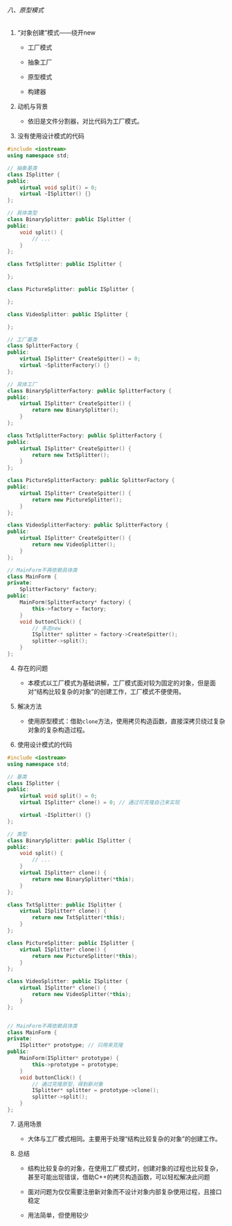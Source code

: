 ###### 八、原型模式

1. “对象创建”模式——绕开new
   
   - 工厂模式
   
   - 抽象工厂
   
   - 原型模式
   
   - 构建器

2. 动机与背景
   
   - 依旧是文件分割器，对比代码为工厂模式。

3. 没有使用设计模式的代码

```cpp
#include <iostream>
using namespace std;

// 抽象基类
class ISplitter {
public:
    virtual void split() = 0;
    virtual ~ISplitter() {}
};

// 具体类型
class BinarySplitter: public ISplitter {
public:
    void split() {
        // ...
    }
};

class TxtSplitter: public ISplitter {

};

class PictureSplitter: public ISplitter {

};

class VideoSplitter: public ISplitter {

};

// 工厂基类
class SplitterFactory {
public:
    virtual ISplitter* CreateSpitter() = 0;
    virtual ~SplitterFactory() {}
};

// 具体工厂
class BinarySplitterFactory: public SplitterFactory {
public:
    virtual ISplitter* CreateSpitter() {
        return new BinarySplitter();
    }
};

class TxtSplitterFactory: public SplitterFactory {
public:
    virtual ISplitter* CreateSpitter() {
        return new TxtSplitter();
    }
};

class PictureSplitterFactory: public SplitterFactory {
public:
    virtual ISplitter* CreateSpitter() {
        return new PictureSplitter();
    }
};

class VideoSplitterFactory: public SplitterFactory {
public:
    virtual ISplitter* CreateSpitter() {
        return new VideoSplitter();
    }
};

// MainForm不再依赖具体类
class MainForm {
private:
    SplitterFactory* factory;
public:
    MainForm(SplitterFactory* factory) {
        this->factory = factory;
    }
    void buttonClick() {
        // 多态new
        ISplitter* splitter = factory->CreateSpitter();
        splitter->split();
    }
};
```

4. 存在的问题
   
   - 本模式以工厂模式为基础讲解，工厂模式面对较为固定的对象，但是面对“结构比较复杂的对象”的创建工作，工厂模式不便使用。

5. 解决方法
   
   - 使用原型模式：借助`clone`方法，使用拷贝构造函数，直接深拷贝绕过复杂对象的复杂构造过程。

6. 使用设计模式的代码

```cpp
#include <iostream>
using namespace std;

// 基类
class ISplitter {
public:
    virtual void split() = 0;
    virtual ISplitter* clone() = 0; // 通过可克隆自己来实现

    virtual ~ISplitter() {}
};

// 类型
class BinarySplitter: public ISplitter {
public:
    void split() {
        // ...
    }
    virtual ISplitter* clone() {
        return new BinarySplitter(*this);
    }
};

class TxtSplitter: public ISplitter {
    virtual ISplitter* clone() {
        return new TxtSplitter(*this);
    }
};

class PictureSplitter: public ISplitter {
    virtual ISplitter* clone() {
        return new PictureSplitter(*this);
    }
};

class VideoSplitter: public ISplitter {
    virtual ISplitter* clone() {
        return new VideoSplitter(*this);
    }
};


// MainForm不再依赖具体类
class MainForm {
private:
    ISplitter* prototype; // 只用来克隆
public:
    MainForm(ISplitter* prototype) {
        this->prototype = prototype;
    }
    void buttonClick() {
        // 通过克隆原型，得到新对象
        ISplitter* splitter = prototype->clone(); 
        splitter->split();
    }
};
```

7. 适用场景
   
   - 大体与工厂模式相同。主要用于处理“结构比较复杂的对象”的创建工作。

8. 总结
   
   - 结构比较复杂的对象，在使用工厂模式时，创建对象的过程也比较复杂，甚至可能出现错误，借助C++的拷贝构造函数，可以轻松解决此问题

   - 面对问题为仅仅需要注册新对象而不设计对象内部复杂使用过程，且接口稳定
   
   - 用法简单，但使用较少
